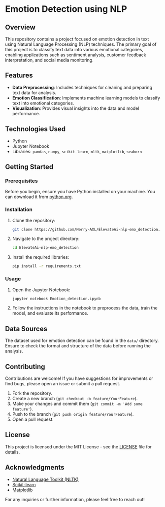 # Emotion Detection using NLP

## Overview

This repository contains a project focused on emotion detection in text using Natural Language Processing (NLP) techniques. The primary goal of this project is to classify text data into various emotional categories, enabling applications such as sentiment analysis, customer feedback interpretation, and social media monitoring.

## Features

- **Data Preprocessing**: Includes techniques for cleaning and preparing text data for analysis.
- **Emotion Classification**: Implements machine learning models to classify text into emotional categories.
- **Visualization**: Provides visual insights into the data and model performance.

## Technologies Used

- Python
- Jupyter Notebook
- Libraries: `pandas`, `numpy`, `scikit-learn`, `nltk`, `matplotlib`, `seaborn`

## Getting Started

### Prerequisites

Before you begin, ensure you have Python installed on your machine. You can download it from [python.org](https://www.python.org/downloads/).

### Installation

1. Clone the repository:
   ```bash
   git clone https://github.com/Nerry-AXL/ElevateAi-nlp-emo_detection.git
   ```
2. Navigate to the project directory:
   ```bash
   cd ElevateAi-nlp-emo_detection
   ```
3. Install the required libraries:
   ```bash
   pip install -r requirements.txt
   ```

### Usage

1. Open the Jupyter Notebook:
   ```bash
   jupyter notebook Emotion_detection.ipynb
   ```
2. Follow the instructions in the notebook to preprocess the data, train the model, and evaluate its performance.

## Data Sources

The dataset used for emotion detection can be found in the `data/` directory. Ensure to check the format and structure of the data before running the analysis.

## Contributing

Contributions are welcome! If you have suggestions for improvements or find bugs, please open an issue or submit a pull request.

1. Fork the repository.
2. Create a new branch (`git checkout -b feature/YourFeature`).
3. Make your changes and commit them (`git commit -m 'Add some feature'`).
4. Push to the branch (`git push origin feature/YourFeature`).
5. Open a pull request.

## License

This project is licensed under the MIT License - see the [LICENSE](LICENSE) file for details.

## Acknowledgments

- [Natural Language Toolkit (NLTK)](https://www.nltk.org/)
- [Scikit-learn](https://scikit-learn.org/stable/)
- [Matplotlib](https://matplotlib.org/)

For any inquiries or further information, please feel free to reach out!
